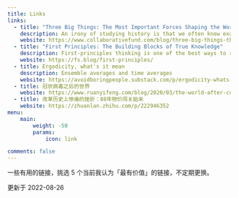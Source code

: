 ```yaml
---
title: Links
links:
  - title: "Three Big Things: The Most Important Forces Shaping the World"
    description: An irony of studying history is that we often know exactly how a story ends, but have no idea where it began.
    website: https://www.collaborativefund.com/blog/three-big-things-the-most-important-forces-shaping-the-world/
  - title: "First Principles: The Building Blocks of True Knowledge"
    description: First-principles thinking is one of the best ways to reverse-engineer complicated problems and unleash creative possibility.
    website: https://fs.blog/first-principles/
  - title: Ergodicity, what's it mean
    description: Ensemble averages and time averages
    website: https://avoidboringpeople.substack.com/p/ergodicity-whats-it-mean
  - title: 冠状病毒之后的世界
    website: https://www.ruanyifeng.com/blog/2020/03/the-world-after-coronavirus.html
  - title: 改革历史上惨痛的挫折：88年物价闯关始末
    website: https://zhuanlan.zhihu.com/p/222946352
menu:
    main: 
        weight: -50
        params:
            icon: link

comments: false
---
```


一些有用的链接，挑选 5 个当前我认为「最有价值」的链接，不定期更换。

更新于 2022-08-26
